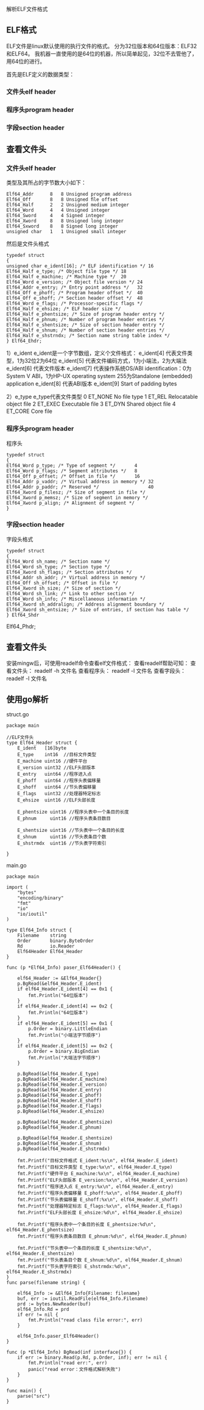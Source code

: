 解析ELF文件格式

## ELF格式

ELF文件是linux默认使用的执行文件的格式。
分为32位版本和64位版本：ELF32和ELF64。
我机器一直使用的是64位的机器，所以简单起见，32位不去管他了，用64位的进行。


首先是ELF定义的数据类型：


### 文件头elf header

### 程序头program header

### 字段section header

## 查看文件头


### 文件头elf header

类型及其所占的字节数大小如下：

	Elf64_Addr 		8 	8 Unsigned program address
	Elf64_Off 		8 	8 Unsigned ﬁle offset
	Elf64_Half 		2 	2 Unsigned medium integer
	Elf64_Word 		4 	4 Unsigned integer
	Elf64_Sword 	4 	4 Signed integer
	Elf64_Xword 	8 	8 Unsigned long integer
	Elf64_Sxword 	8 	8 Signed long integer
	unsigned char 	1 	1 Unsigned small integer


然后是文件头格式

	typedef struct
	{
	unsigned char e_ident[16]; /* ELF identification */ 16
	Elf64_Half e_type; /* Object file type */ 18
	Elf64_Half e_machine; /* Machine type */  20
	Elf64_Word e_version; /* Object file version */ 24
	Elf64_Addr e_entry; /* Entry point address */	32
	Elf64_Off e_phoff; /* Program header offset */	40
	Elf64_Off e_shoff; /* Section header offset */	48
	Elf64_Word e_flags; /* Processor-specific flags */
	Elf64_Half e_ehsize; /* ELF header size */
	Elf64_Half e_phentsize; /* Size of program header entry */
	Elf64_Half e_phnum; /* Number of program header entries */
	Elf64_Half e_shentsize; /* Size of section header entry */
	Elf64_Half e_shnum; /* Number of section header entries */
	Elf64_Half e_shstrndx; /* Section name string table index */
	} Elf64_Ehdr;


1）e_ident
e_ident是一个字节数组，定义个文件格式：
e_ident[4] 代表文件类型，1为32位2为64位
e_ident[5] 代表文件编码方式，1为小端法，2为大端法
e_ident[6] 代表文件版本
e_ident[7] 代表操作系统OS/ABI identiﬁcation：0为System V ABI，1为HP-UX operating system
				255为Standalone (embedded) application
e_ident[8] 代表ABI版本
e_ident[9] Start of padding bytes


2）e_type
e_type代表文件类型
0	ET_NONE  No ﬁle type
1 	ET_REL  Relocatable object ﬁle
2 	ET_EXEC  Executable ﬁle
3 	ET_DYN  Shared object ﬁle
4 	ET_CORE  Core ﬁle

### 程序头program header

程序头

	typedef struct
	{
	Elf64_Word p_type; /* Type of segment */       4
	Elf64_Word p_flags; /* Segment attributes */   8
	Elf64_Off p_offset; /* Offset in file */       16
	Elf64_Addr p_vaddr; /* Virtual address in memory */ 32
	Elf64_Addr p_paddr; /* Reserved */					40
	Elf64_Xword p_filesz; /* Size of segment in file */
	Elf64_Xword p_memsz; /* Size of segment in memory */
	Elf64_Xword p_align; /* Alignment of segment */
	}

### 字段section header

字段头格式

	typedef struct
	{
	Elf64_Word sh_name; /* Section name */
	Elf64_Word sh_type; /* Section type */
	Elf64_Xword sh_flags; /* Section attributes */
	Elf64_Addr sh_addr; /* Virtual address in memory */
	Elf64_Off sh_offset; /* Offset in file */
	Elf64_Xword sh_size; /* Size of section */
	Elf64_Word sh_link; /* Link to other section */
	Elf64_Word sh_info; /* Miscellaneous information */
	Elf64_Xword sh_addralign; /* Address alignment boundary */
	Elf64_Xword sh_entsize; /* Size of entries, if section has table */
	} Elf64_Shdr

Elf64_Phdr;


## 查看文件头

安装mingw后，可使用readelf命令查看elf文件格式：
查看readelf帮助可知：
查看文件头：	readelf -h 文件名
查看程序头：	readelf -l 文件名
查看字段头：	readelf -l 文件名


## 使用go解析

struct.go

	package main

	//ELF文件头
	type Elf64_Header struct {
		E_ident   [16]byte
		E_type    int16  //目标文件类型
		E_machine uint16 //硬件平台
		E_version uint32 //ELF头部版本
		E_entry   uint64 //程序进入点
		E_phoff   uint64 //程序头表偏移量
		E_shoff   uint64 //节头表偏移量
		E_flags   uint32 //处理器特定标志
		E_ehsize  uint16 //ELF头部长度

		E_phentsize uint16 //程序头表中一个条目的长度
		E_phnum     uint16 //程序头表条目数目

		E_shentsize uint16 //节头表中一个条目的长度
		E_shnum     uint16 //节头表条目个数
		E_shstrmdx  uint16 //节头表字符索引

	}

main.go

	package main

	import (
		"bytes"
		"encoding/binary"
		"fmt"
		"io"
		"io/ioutil"
	)

	type Elf64_Info struct {
		Filename    string
		Order       binary.ByteOrder
		Rd          io.Reader
		Elf64Header Elf64_Header
	}

	func (p *Elf64_Info) paser_Elf64Header() {

		elf64_Header := &Elf64_Header{}
		p.BgRead(&elf64_Header.E_ident)
		if elf64_Header.E_ident[4] == 0x1 {
			fmt.Println("64位版本")
		}
		if elf64_Header.E_ident[4] == 0x2 {
			fmt.Println("64位版本")
		}
		if elf64_Header.E_ident[5] == 0x1 {
			p.Order = binary.LittleEndian
			fmt.Println("小端法字节顺序")
		}
		if elf64_Header.E_ident[5] == 0x2 {
			p.Order = binary.BigEndian
			fmt.Println("大端法字节顺序")
		}

		p.BgRead(&elf64_Header.E_type)
		p.BgRead(&elf64_Header.E_machine)
		p.BgRead(&elf64_Header.E_version)
		p.BgRead(&elf64_Header.E_entry)
		p.BgRead(&elf64_Header.E_phoff)
		p.BgRead(&elf64_Header.E_shoff)
		p.BgRead(&elf64_Header.E_flags)
		p.BgRead(&elf64_Header.E_ehsize)

		p.BgRead(&elf64_Header.E_phentsize)
		p.BgRead(&elf64_Header.E_phnum)

		p.BgRead(&elf64_Header.E_shentsize)
		p.BgRead(&elf64_Header.E_shnum)
		p.BgRead(&elf64_Header.E_shstrmdx)

		fmt.Printf("目标文件格式 E_ident:%s\n", elf64_Header.E_ident)
		fmt.Printf("目标文件类型 E_type:%x\n", elf64_Header.E_type)
		fmt.Printf("硬件平台 E_machine:%x\n", elf64_Header.E_machine)
		fmt.Printf("ELF头部版本 E_version:%x\n", elf64_Header.E_version)
		fmt.Printf("程序进入点 E_entry:%x\n", elf64_Header.E_entry)
		fmt.Printf("程序头表偏移量 E_phoff:%x\n", elf64_Header.E_phoff)
		fmt.Printf("节头表偏移量 E_shoff:%x\n", elf64_Header.E_shoff)
		fmt.Printf("处理器特定标志 E_flags:%x\n", elf64_Header.E_flags)
		fmt.Printf("ELF头部长度 E_ehsize:%d\n", elf64_Header.E_ehsize)

		fmt.Printf("程序头表中一个条目的长度 E_phentsize:%d\n", elf64_Header.E_phentsize)
		fmt.Printf("程序头表条目数目 E_phnum:%d\n", elf64_Header.E_phnum)

		fmt.Printf("节头表中一个条目的长度 E_shentsize:%d\n", elf64_Header.E_shentsize)
		fmt.Printf("节头表条目个数 E_shnum:%d\n", elf64_Header.E_shnum)
		fmt.Printf("节头表字符索引 E_shstrmdx:%d\n", elf64_Header.E_shstrmdx)
	}
	func parse(filename string) {

		elf64_Info := &Elf64_Info{Filename: filename}
		buf, err := ioutil.ReadFile(elf64_Info.Filename)
		prd := bytes.NewReader(buf)
		elf64_Info.Rd = prd
		if err != nil {
			fmt.Println("read class file error:", err)
		}

		elf64_Info.paser_Elf64Header()
	}

	func (p *Elf64_Info) BgRead(inf interface{}) {
		if err := binary.Read(p.Rd, p.Order, inf); err != nil {
			fmt.Println("read err:", err)
			panic("read error：文件格式解析失败")
		}
	}

	func main() {
		parse("src")
	}

